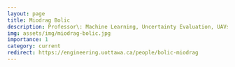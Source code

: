 ```yaml
---
layout: page
title: Miodrag Bolic
description: Professor\: Machine Learning, Uncertainty Evaluation, UAVs, Biomedical Signal Image Processing
img: assets/img/miodrag-bolic.jpg
importance: 1
category: current
redirect: https://engineering.uottawa.ca/people/bolic-miodrag
---
```

